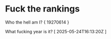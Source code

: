 # Fuck the rankings

Who the hell am I?
{ 19270614 }

What fucking year is it?
[ 2025-05-24T16:13:20Z ]
